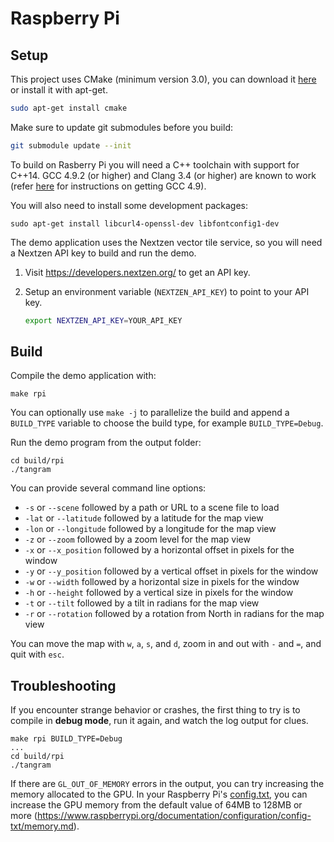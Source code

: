 Raspberry Pi
============

## Setup ##

This project uses CMake (minimum version 3.0), you can download it [here](http://www.cmake.org/download/) or install it with apt-get.

```bash
sudo apt-get install cmake
```

Make sure to update git submodules before you build:

```bash
git submodule update --init
```

To build on Rasberry Pi you will need a C++ toolchain with support for C++14. GCC 4.9.2 (or higher) and Clang 3.4 (or higher) are known to work (refer [here](https://community.thinger.io/t/starting-with-the-raspberry-pi/36) for instructions on getting GCC 4.9).

You will also need to install some development packages:

```
sudo apt-get install libcurl4-openssl-dev libfontconfig1-dev
```

The demo application uses the Nextzen vector tile service, so you will need a Nextzen API key to build and run the demo. 

 1. Visit https://developers.nextzen.org/ to get an API key.

 2. Setup an environment variable (`NEXTZEN_API_KEY`) to point to your API key.
    ```bash
    export NEXTZEN_API_KEY=YOUR_API_KEY
    ```

## Build ##

Compile the demo application with:

```
make rpi
```

You can optionally use `make -j` to parallelize the build and append a `BUILD_TYPE` variable to choose the build type, for example `BUILD_TYPE=Debug`.

Run the demo program from the output folder:
```
cd build/rpi
./tangram
```

You can provide several command line options:
 - `-s` or `--scene` followed by a path or URL to a scene file to load
 - `-lat` or `--latitude` followed by a latitude for the map view
 - `-lon` or `--longitude` followed by a longitude for the map view
 - `-z` or `--zoom` followed by a zoom level for the map view
 - `-x` or `--x_position` followed by a horizontal offset in pixels for the window
 - `-y` or `--y_position` followed by a vertical offset in pixels for the window
 - `-w` or `--width` followed by a horizontal size in pixels for the window
 - `-h` or `--height` followed by a vertical size in pixels for the window
 - `-t` or `--tilt` followed by a tilt in radians for the map view
 - `-r` or `--rotation` followed by a rotation from North in radians for the map view

You can move the map with `w`, `a`, `s`, and `d`, zoom in and out with `-` and `=`, and quit with `esc`.

## Troubleshooting

If you encounter strange behavior or crashes, the first thing to try is to compile in __debug mode__, run it again, and watch the log output for clues.

```
make rpi BUILD_TYPE=Debug
...
cd build/rpi
./tangram
```

If there are `GL_OUT_OF_MEMORY` errors in the output, you can try increasing the memory allocated to the GPU. In your Raspberry Pi's [config.txt](https://www.raspberrypi.org/documentation/configuration/config-txt/), you can increase the GPU memory from the default value of 64MB to 128MB or more (https://www.raspberrypi.org/documentation/configuration/config-txt/memory.md).
